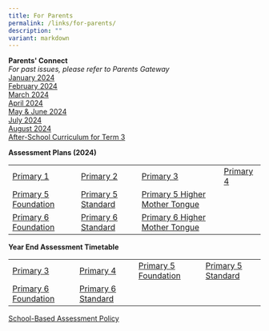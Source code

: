 ```yaml
---
title: For Parents
permalink: /links/for-parents/
description: ""
variant: markdown
---
```

**Parents' Connect** <br>
*For past issues, please refer to Parents Gateway*
<br>
[January 2024](https://drive.google.com/file/d/11styNUTID73DnIxrQsb8tYmNZxoOqWW9/view) 
<br>
[February 2024](https://drive.google.com/file/d/1qDApxYXmeXHMgEy08RQLSEqt5ta2bPON/view) 
<br>
[March 2024](https://drive.google.com/file/d/1lsZkQRL2G6w_9zYPyfD3WaQy-gZWkEPP/view)
<br>
[April 2024](https://drive.google.com/file/d/1V64MS7R2oxl03wpO3SZ6YdwxKjsqkZUC/view) 
<br>
[May &amp; June 2024](https://drive.google.com/file/d/1oUT5bgWIy8yTV88lDPEszmm0LZp1gZOi/view)
<br>
[July 2024](https://drive.google.com/file/d/1O1BN_LPvSjRdTr8WWQ2ThdwzBb__5oH1/view?usp=drive_link)
<br>
[August 2024](https://drive.google.com/file/d/1yt6HoIeqNP4YZ2JGRLeVgJvN08_p0emi/view?usp=sharing)
<br>
[After-School Curriculum for Term 3](https://drive.google.com/file/d/1BWWoRHvW_2awa8Bv3QTfD_2l-9qfWOpE/view?usp=sharing)

**Assessment Plans (2024)**  

|  |  |  |  |
| -------- | -------- | -------- | -------- |
| [Primary 1](https://drive.google.com/file/d/1ZbTIMSdjEnm7ajCDaMBGUNSEGS1KWsdT/view?usp=drive_link) | [Primary 2](https://drive.google.com/file/d/1m-2r8-_tVk03uYgWOqLRqLQB_L78eejV/view?usp=drive_link) | [Primary 3](https://drive.google.com/file/d/1l7LUndx5cEbEKNeeHvFyE51Hn9QUBb0-/view?usp=drive_link) | [Primary 4](https://drive.google.com/file/d/18kwHsVAMQHWtBV87FUvfm1LI0wEY3fDZ/view?usp=drive_link) |
| [Primary 5 Foundation](https://drive.google.com/file/d/1z33PMqcFVTCwSPUPGpxvL3cVhWD5phDv/view?usp=drive_link) | [Primary 5 Standard](https://drive.google.com/file/d/14lSQvQReNZ6jR9qfls_mYtwHs9uU-Wnu/view?usp=drive_link) | [Primary 5 Higher Mother Tongue](https://drive.google.com/file/d/1L1KDlD8FhQv4L_2yzvXn19L0kp4Oon0z/view?usp=drive_link) |  
[Primary 6 Foundation](https://drive.google.com/file/d/1mfqTSY_MOq1u8E0h33L0QUL7rRuoRO6s/view?usp=drive_link) | [Primary 6 Standard](https://drive.google.com/file/d/1p7lzJUDakwg6t1fRQzaSlJ69GRFmFxEh/view?usp=drive_link) | [Primary 6 Higher Mother Tongue](https://drive.google.com/file/d/1ZOLb4FZbEl3vJNS3JHQ7afy_dfoaqne6/view?usp=drive_link) | 


**Year End Assessment Timetable**  

|  |  |  |  |
| -------- | -------- | -------- | -------- |
| [Primary 3](https://drive.google.com/file/d/1KDAB6Lef20qQapJtjHH3u5chNLJ6oq4c/view?usp=sharing) | [Primary 4](https://drive.google.com/file/d/17A1qOcakjxXs4UEHaJ08ybqVaWUW-RHq/view?usp=sharing) | [Primary 5 Foundation](https://drive.google.com/file/d/1ysCsOv3sPSM5fdp4_oOT7_0MVNwVUUSg/view?usp=sharing) | [Primary 5 Standard](https://drive.google.com/file/d/19X8kRyb_O7lrXKgMm2q8YLG5xHZjsWT1/view?usp=sharing) |
| [Primary 6 Foundation](https://drive.google.com/file/d/1q9zYv33D9fLDXHaWjI6bHDNIr7R-PnnX/view?usp=drive_link) | [Primary 6 Standard](https://drive.google.com/file/d/14KlRh6IfiwJ_LDs37tlqrff71etXG3UG/view?usp=drive_link) |


[School-Based Assessment Policy](https://drive.google.com/file/d/1fCvz3jOLVLG62hxcFqnCkXCAGTzworS7/view?usp=sharing)